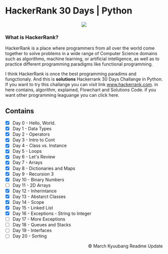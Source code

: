 # HackerRank 30 Days | Python
<p align="center">
  <img src="https://github.com/Kyuubang/Hackerrank_30_Days/blob/master/HR/HR-Logo-Main.png"/>
</p>

### What is HackerRank?

HackerRank is a place where programmers from all over the world come together to solve problems in a wide range of Computer Science domains such as algorithms, machine learning, or artificial intelligence, as well as to practice different programming paradigms like functional programming. <br />

I think HackerRank is once the best programming paradims and fungctionaly. And this is __solutions__ Hackerrank 30 Days Challange in Python. If you want to try this challange you can visit link www.hackerrank.com. in here contains, algorithm, explained, Flowchart and Solutions Code. if you want other programming leaguange you can click here.

## Contains

- [x] Day 0  - Hello, World.
- [x] Day 1  - Data Types
- [x] Day 2  - Operators
- [x] Day 3  - Intro to Cont
- [x] Day 4  - Class vs. Instance
- [x] Day 5  - Loops
- [x] Day 6  - Let's Review
- [x] Day 7  - Arrays
- [x] Day 8  - Dictionaries and Maps
- [x] Day 9  - Recursion 3
- [x] Day 10 - Binary Numbers
- [ ] Day 11 - 2D Arrays
- [x] Day 12 - Inherintance
- [x] Day 13 - Abstarct Classes
- [x] Day 14 - Scope
- [x] Day 15 - Linked List
- [x] Day 16 - Exceptions - String to Integer
- [ ] Day 17 - More Exceptions
- [ ] Day 18 - Queues and Stacks
- [ ] Day 19 - Interfaces
- [ ] Day 20 - Sorting

<p align="right">
  © March Kyuubang Readme Update
</p>
